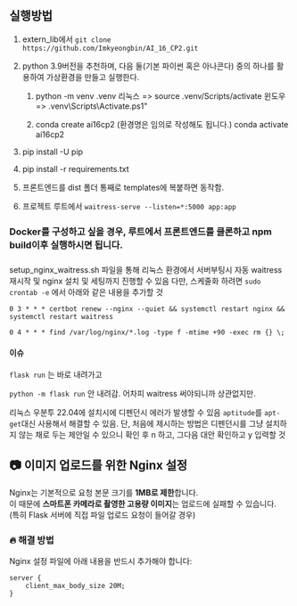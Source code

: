 ## 실행방법
1. extern_lib에서 `git clone https://github.com/Imkyeongbin/AI_16_CP2.git`

2. python 3.9버전을 추천하며, 다음 둘(기본 파이썬 혹은 아나콘다) 중의 하나를 활용하여 가상환경을 만들고 실행한다.
    1) python -m venv .venv
        리눅스 => source .venv/Scripts/activate
        윈도우 => .venv\Scripts\Activate.ps1"
        
    2) conda create ai16cp2 (환경명은 임의로 작성해도 됩니다.)
    conda activate ai16cp2

3. pip install -U pip

4. pip install -r requirements.txt
   
5. 프론트엔드를 dist 폴더 통째로 templates에 복붙하면 동작함.

6. 프로젝트 루트에서 `waitress-serve --listen=*:5000 app:app`

### Docker를 구성하고 싶을 경우, 루트에서 프론트엔드를 클론하고 npm build이후 실행하시면 됩니다.

###
setup_nginx_waitress.sh 파일을 통해 리눅스 환경에서 서버부팅시 자동 waitress 재시작 및 nginx 설치 및 세팅까지 진행할 수 있음
다만, 스케줄화 하려면
`sudo crontab -e`
에서 아래와 같은 내용을 추가할 것

`0 3 * * * certbot renew --nginx --quiet && systemctl restart nginx && systemctl restart waitress`

`0 4 * * * find /var/log/nginx/*.log -type f -mtime +90 -exec rm {} \;`

#### 이슈
`flask run`
는 바로 내려가고

`python -m flask run`
안 내려감. 어차피 waitress 써야되니까 상관없지만.

리눅스 우분투 22.04에 설치시에 디펜던시 에러가 발생할 수 있음
`aptitude`를 `apt-get`대신 사용해서 해결할 수 있음. 단, 처음에 제시하는 방법은 디펜던시를 그냥 설치하지 않는 채로 두는 제안일 수 있으니 확인 후 n 하고, 그다음 대안 확인하고 y 입력할 것

## 📷 이미지 업로드를 위한 Nginx 설정

Nginx는 기본적으로 요청 본문 크기를 **1MB로 제한**합니다.  
이 때문에 **스마트폰 카메라로 촬영한 고용량 이미지**는 업로드에 실패할 수 있습니다.  
(특히 Flask 서버에 직접 파일 업로드 요청이 들어갈 경우)

### 🔥 해결 방법

Nginx 설정 파일에 아래 내용을 반드시 추가해야 합니다:

```nginx
server {
    client_max_body_size 20M;
}
```